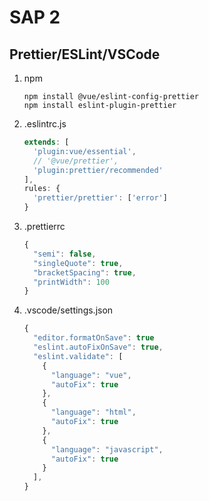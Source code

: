 # SAP 2

## Prettier/ESLint/VSCode

1. npm

   ```
   npm install @vue/eslint-config-prettier
   npm install eslint-plugin-prettier
   ```

2. .eslintrc.js

   ```js
   extends: [
     'plugin:vue/essential',
     // '@vue/prettier',
     'plugin:prettier/recommended'
   ],
   rules: {
     'prettier/prettier': ['error']
   }
   ```

3. .prettierrc

   ```js
   {
     "semi": false,
     "singleQuote": true,
     "bracketSpacing": true,
     "printWidth": 100
   }
   ```

4. .vscode/settings.json

   ```js
   {
     "editor.formatOnSave": true
     "eslint.autoFixOnSave": true,
     "eslint.validate": [
       {
         "language": "vue",
         "autoFix": true
       },
       {
         "language": "html",
         "autoFix": true
       },
       {
         "language": "javascript",
         "autoFix": true
       }
     ],
   }
   ```
